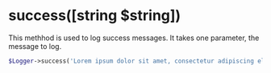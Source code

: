 # success([string $string])
This methhod is used to log success messages. It takes one parameter, the message to log.

```php
$Logger->success('Lorem ipsum dolor sit amet, consectetur adipiscing elit.');
```
